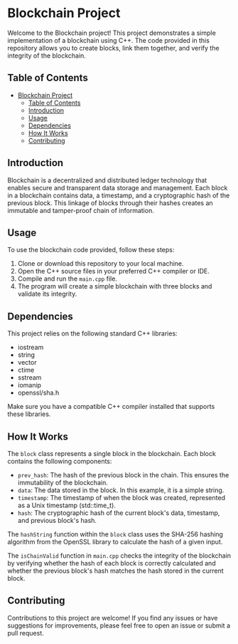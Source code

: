 # Blockchain Project

Welcome to the Blockchain project! This project demonstrates a simple implementation of a blockchain using C++. The code provided in this repository allows you to create blocks, link them together, and verify the integrity of the blockchain.

## Table of Contents

- [Blockchain Project](#blockchain-project)
  - [Table of Contents](#table-of-contents)
  - [Introduction](#introduction)
  - [Usage](#usage)
  - [Dependencies](#dependencies)
  - [How It Works](#how-it-works)
  - [Contributing](#contributing)

## Introduction

Blockchain is a decentralized and distributed ledger technology that enables secure and transparent data storage and management. Each block in a blockchain contains data, a timestamp, and a cryptographic hash of the previous block. This linkage of blocks through their hashes creates an immutable and tamper-proof chain of information.

## Usage

To use the blockchain code provided, follow these steps:

1. Clone or download this repository to your local machine.
2. Open the C++ source files in your preferred C++ compiler or IDE.
3. Compile and run the `main.cpp` file.
4. The program will create a simple blockchain with three blocks and validate its integrity.

## Dependencies

This project relies on the following standard C++ libraries:

- iostream
- string
- vector
- ctime
- sstream
- iomanip
- openssl/sha.h

Make sure you have a compatible C++ compiler installed that supports these libraries.

## How It Works

The `block` class represents a single block in the blockchain. Each block contains the following components:

- `prev_hash`: The hash of the previous block in the chain. This ensures the immutability of the blockchain.
- `data`: The data stored in the block. In this example, it is a simple string.
- `timestamp`: The timestamp of when the block was created, represented as a Unix timestamp (std::time_t).
- `hash`: The cryptographic hash of the current block's data, timestamp, and previous block's hash.

The `hashString` function within the `block` class uses the SHA-256 hashing algorithm from the OpenSSL library to calculate the hash of a given input.

The `isChainValid` function in `main.cpp` checks the integrity of the blockchain by verifying whether the hash of each block is correctly calculated and whether the previous block's hash matches the hash stored in the current block.

## Contributing

Contributions to this project are welcome! If you find any issues or have suggestions for improvements, please feel free to open an issue or submit a pull request.